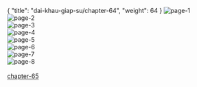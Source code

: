 { "title": "dai-khau-giap-su/chapter-64", "weight": 64 }
<img src="dai-khau-giap-su_0064_01-9c9ead9d93154d73849ba2dd0bb86d1b.webp" alt="page-1" origin="http://1.bp.blogspot.com/-eAZYcYQEq6I/WzYuBZZ1GQI/AAAAAAABJ6k/9x6OleaVOkUN2WBZfCycPzxU6EyL61t5wCLcBGAs/s1600/0001.jpg?imgmax=0"><br/>
<img src="dai-khau-giap-su_0064_02-59bfbcbfc2f4b141e84aff9ca1f3067f.webp" alt="page-2" origin="http://1.bp.blogspot.com/-hdE4kDMC8Jk/WzYuBQNYRKI/AAAAAAABJ6o/5uCs3M4VopEDJVqZOXZYLrkuMvRPdfZgACLcBGAs/s1600/0002.jpg?imgmax=0"><br/>
<img src="dai-khau-giap-su_0064_03-6c1860dab8dfe544d9f94fb04dfcc0aa.webp" alt="page-3" origin="http://1.bp.blogspot.com/-OmgYOPrJsOo/WzYuCBbiJqI/AAAAAAABJ6w/4piehr4k9YQtqlwfSp4ZbRLq5UmPz1rgwCLcBGAs/s1600/0003.jpg?imgmax=0"><br/>
<img src="dai-khau-giap-su_0064_04-f18d4c6e60d9da217cf67991cf368e21.webp" alt="page-4" origin="http://1.bp.blogspot.com/-Xzn08PzVi60/WzYuCitjgAI/AAAAAAABJ60/NcwQfgODVpYAX1xEUDjpJbjROgmxQffHwCLcBGAs/s1600/0004.jpg?imgmax=0"><br/>
<img src="dai-khau-giap-su_0064_05-603a40a9abe8227d49dae3989140222f.webp" alt="page-5" origin="http://1.bp.blogspot.com/-I4vWAcuU0Jw/WzYuDRkmddI/AAAAAAABJ68/QQ5dupem-GAfraE8N_x-m6xFkwFZhXdhwCLcBGAs/s1600/0005.jpg?imgmax=0"><br/>
<img src="dai-khau-giap-su_0064_06-50f97fff6d4c9a7b043201ddb5ec5f20.webp" alt="page-6" origin="http://1.bp.blogspot.com/-S8_79Z4-gTE/WzYuDSuObuI/AAAAAAABJ64/Eak1yIvsPQIWfuMeirNOC-AfCNTZviU4wCLcBGAs/s1600/0006.jpg?imgmax=0"><br/>
<img src="dai-khau-giap-su_0064_07-472935404219524cb65c1cc79fa75cfd.webp" alt="page-7" origin="http://1.bp.blogspot.com/-Qp-gyvn8O3k/WzYuDVBvgoI/AAAAAAABJ7A/_CxgL00p1WcXqfJ3rG5jp278CcNR_o7lwCLcBGAs/s1600/0007.jpg?imgmax=0"><br/>
<img src="dai-khau-giap-su_0064_08-02446cba6fc9bd398274bdcfe8775baf.webp" alt="page-8" origin="http://1.bp.blogspot.com/-5-aTfNZvDAo/WzYuDzWryBI/AAAAAAABJ7E/oqe3wcYnYdYnx4OHl6FZxL0OwwR7m6t2wCLcBGAs/s1600/0008.jpg?imgmax=0"><br/>
<br/><a class="nextchap" href="/dai-khau-giap-su/chapter-65">chapter-65</a>
